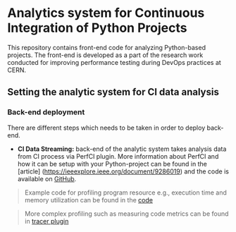 # Analytics system for Continuous Integration of Python Projects

This repository contains front-end code for analyzing Python-based projects. The front-end is developed as a part of the research work conducted for improving performance testing during DevOps practices at CERN.

## Setting the analytic system for CI data analysis

### Back-end deployment
There are different steps which needs to be taken in order to deploy back-end. 
- **CI Data Streaming:**  back-end of the analytic system takes analysis data from CI process via PerfCI plugin. More information about PerfCI and how it can be setup with your Python-project can be found in the [article] (https://ieeexplore.ieee.org/document/9286019) and the code is available on [GitHub](https://github.com/JesperStromblad/perfci).
 > Example code for profiling program resource e.g., execution time and memory utilization can be found in the [code](https://github.com/JesperStromblad/perfci/blob/main/plugins/resourcecollector.py)

> More complex profiling such as measuring code metrics can be found in [tracer plugin](https://github.com/JesperStromblad/perfci/blob/main/plugins/tracer.py)

